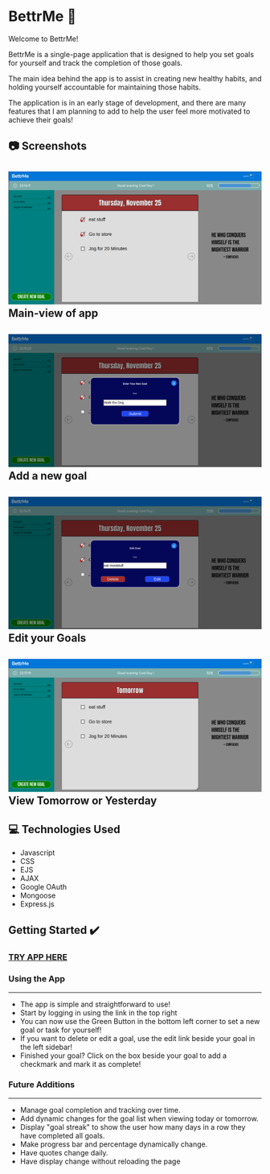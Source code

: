 
# BettrMe :muscle:

Welcome to BettrMe!

BettrMe is a single-page application that is designed to help you set goals for yourself and track the completion of those goals.

The main idea behind the app is to assist in creating new healthy habits, and holding yourself accountable for maintaining those habits.

The application is in an early stage of development, and there are many features that I am planning to add to help the user feel more motivated to achieve their goals!

## :camera: Screenshots

![Alt text](https://github.com/mattl999/BettrMe/blob/main/public/images/BettrMe%20Screenshots/BettrMe%20Main%20Page.png?raw=true)
Main-view of app
---
![Alt text](https://github.com/mattl999/BettrMe/blob/main/public/images/BettrMe%20Screenshots/BettrMe%20Create%20Modal.png?raw=true)
Add a new goal
---
![Alt text](https://github.com/mattl999/BettrMe/blob/main/public/images/BettrMe%20Screenshots/BettrMe%20Edit%20Modal.png?raw=true)
Edit your Goals
---
![Alt text](https://github.com/mattl999/BettrMe/blob/main/public/images/BettrMe%20Screenshots/BettrMe%20Tomorrow.png?raw=true)
View Tomorrow or Yesterday
---
## :computer: Technologies Used 

- Javascript
- CSS
- EJS
- AJAX
- Google OAuth
- Mongoose
- Express.js


## Getting Started :heavy_check_mark:

### [TRY APP HERE](http://bettrme.herokuapp.com/)

### Using the App
---
- The app is simple and straightforward to use!
- Start by logging in using the link in the top right
- You can now use the Green Button in the bottom left corner to set a new goal or task for yourself!
- If you want to delete or edit a goal, use the edit link beside your goal in the left sidebar!
- Finished your goal? Click on the box beside your goal to add a checkmark and mark it as complete!

### Future Additions
---
- Manage goal completion and tracking over time.
- Add dynamic changes for the goal list when viewing today or tomorrow.
- Display "goal streak" to show the user how many days in a row they have completed all goals.
- Make progress bar and percentage dynamically change.
- Have quotes change daily.
- Have display change without reloading the page

